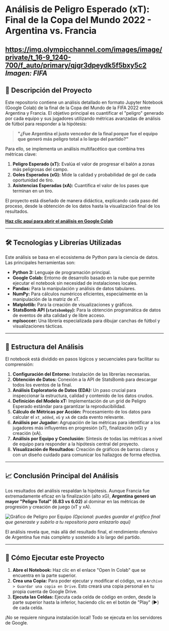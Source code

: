 # Análisis de Peligro Esperado (xT): Final de la Copa del Mundo 2022 - Argentina vs. Francia
https://img.olympicchannel.com/images/image/private/t_16-9_1240-700/f_auto/primary/qjgr3dpeydk5f5bxy5c2
*Imagen: FIFA*
---

## 🚀 Descripción del Proyecto

Este repositorio contiene un análisis detallado en formato Jupyter Notebook (Google Colab) de la final de la Copa del Mundo de la FIFA 2022 entre Argentina y Francia. El objetivo principal es cuantificar el "peligro" generado por cada equipo y sus jugadores utilizando métricas avanzadas de análisis de fútbol para responder a la hipótesis:

> **"¿Fue Argentina el justo vencedor de la final porque fue el equipo que generó más peligro total a lo largo del partido?"**

Para ello, se implementa un análisis multifacético que combina tres métricas clave:

1.  **Peligro Esperado (xT):** Evalúa el valor de progresar el balón a zonas más peligrosas del campo.
2.  **Goles Esperados (xG):** Mide la calidad y probabilidad de gol de cada oportunidad de tiro.
3.  **Asistencias Esperadas (xA):** Cuantifica el valor de los pases que terminan en un tiro.

El proyecto está diseñado de manera didáctica, explicando cada paso del proceso, desde la obtención de los datos hasta la visualización final de los resultados.

**[Haz clic aquí para abrir el análisis en Google Colab](https://colab.research.google.com/drive/1zFLRUk1fKW0DgRXA_iSeRygKbOCJQheE#scrollTo=1U-VkPitNt8P)**

---

## 🛠️ Tecnologías y Librerías Utilizadas

Este análisis se basa en el ecosistema de Python para la ciencia de datos. Las principales herramientas son:

-   **Python 3:** Lenguaje de programación principal.
-   **Google Colab:** Entorno de desarrollo basado en la nube que permite ejecutar el notebook sin necesidad de instalaciones locales.
-   **Pandas:** Para la manipulación y análisis de datos tabulares.
-   **NumPy:** Para cálculos numéricos eficientes, especialmente en la manipulación de la matriz de xT.
-   **Matplotlib:** Para la creación de visualizaciones y gráficos.
-   **StatsBomb API (`statsbombpy`):** Para la obtención programática de datos de eventos de alta calidad y de libre acceso.
-   **mplsoccer:** Una librería especializada para dibujar canchas de fútbol y visualizaciones tácticas.

---

## 📂 Estructura del Análisis

El notebook está dividido en pasos lógicos y secuenciales para facilitar su comprensión:

1.  **Configuración del Entorno:** Instalación de las librerías necesarias.
2.  **Obtención de Datos:** Conexión a la API de StatsBomb para descargar todos los eventos de la final.
3.  **Análisis Exploratorio de Datos (EDA):** Un paso crucial para inspeccionar la estructura, calidad y contenido de los datos crudos.
4.  **Definición del Modelo xT:** Implementación de un grid de Peligro Esperado estándar para garantizar la reproducibilidad.
5.  **Cálculo de Métricas por Acción:** Procesamiento de los datos para calcular el `xt_added`, `xG` y `xA` de cada evento relevante.
6.  **Análisis por Jugador:** Agrupación de las métricas para identificar a los jugadores más influyentes en progresión (xT), finalización (xG) y creación (xA).
7.  **Análisis por Equipo y Conclusión:** Síntesis de todas las métricas a nivel de equipo para responder a la hipótesis central del proyecto.
8.  **Visualización de Resultados:** Creación de gráficos de barras claros y con un diseño cuidado para comunicar los hallazgos de forma efectiva.

---

## 📈 Conclusión Principal del Análisis

Los resultados del análisis respaldan la hipótesis. Aunque Francia fue extremadamente eficaz en la finalización (alto xG), **Argentina generó un mayor "Peligro Total" (6.83 vs 6.02)** al dominar en las métricas de progresión y creación de juego (xT y xA).

![Gráfico de Peligro por Equipo](URL_DE_TU_GRAFICO_FINAL.png)
*(Opcional: puedes guardar el gráfico final que generaste y subirlo a tu repositorio para enlazarlo aquí)*

El análisis revela que, más allá del resultado final, el rendimiento ofensivo de Argentina fue más completo y sostenido a lo largo del partido.

---

## 📖 Cómo Ejecutar este Proyecto

1.  **Abre el Notebook:** Haz clic en el enlace "Open In Colab" que se encuentra en la parte superior.
2.  **Crea una Copia:** Para poder ejecutar y modificar el código, ve a `Archivo > Guardar una copia en Drive`. Esto creará una copia personal en tu propia cuenta de Google Drive.
3.  **Ejecuta las Celdas:** Ejecuta cada celda de código en orden, desde la parte superior hasta la inferior, haciendo clic en el botón de "Play" (▶️) de cada celda.

¡No se requiere ninguna instalación local! Todo se ejecuta en los servidores de Google.
